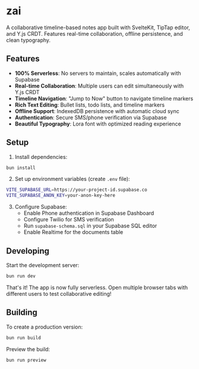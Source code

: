 # zai

A collaborative timeline-based notes app built with SvelteKit, TipTap editor, and Y.js CRDT. Features real-time collaboration, offline persistence, and clean typography.

## Features

- **100% Serverless**: No servers to maintain, scales automatically with Supabase
- **Real-time Collaboration**: Multiple users can edit simultaneously with Y.js CRDT
- **Timeline Navigation**: "Jump to Now" button to navigate timeline markers
- **Rich Text Editing**: Bullet lists, todo lists, and timeline markers
- **Offline Support**: IndexedDB persistence with automatic cloud sync
- **Authentication**: Secure SMS/phone verification via Supabase
- **Beautiful Typography**: Lora font with optimized reading experience

## Setup

1. Install dependencies:
```bash
bun install
```

2. Set up environment variables (create `.env` file):
```bash
VITE_SUPABASE_URL=https://your-project-id.supabase.co
VITE_SUPABASE_ANON_KEY=your-anon-key-here
```

3. Configure Supabase:
   - Enable Phone authentication in Supabase Dashboard
   - Configure Twilio for SMS verification
   - Run `supabase-schema.sql` in your Supabase SQL editor
   - Enable Realtime for the documents table

## Developing

Start the development server:
```bash
bun run dev
```

That's it! The app is now fully serverless. Open multiple browser tabs with different users to test collaborative editing!

## Building

To create a production version:
```bash
bun run build
```

Preview the build:
```bash
bun run preview
```
